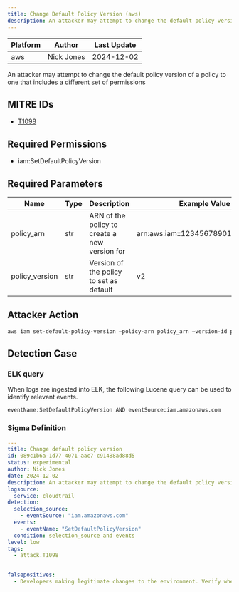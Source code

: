 ```yaml
---
title: Change Default Policy Version (aws)
description: An attacker may attempt to change the default policy version of a policy to one that includes a different set of permissions 
---
```


| Platform               | Author               | Last Update                 |
| ---------------------- | -------------------- | --------------------------- |
| aws | Nick Jones | 2024-12-02 |

An attacker may attempt to change the default policy version of a policy to one that includes a different set of permissions

## MITRE IDs

* [T1098](https://attack.mitre.org/techniques/T1098/)

## Required Permissions

* iam:SetDefaultPolicyVersion

## Required Parameters

| Name       | Type                  | Description                  | Example Value          |
| ---------- | --------------------- | ---------------------------- | ---------------------- |
| policy_arn | str | ARN of the policy to create a new version for | arn:aws:iam::123456789012:policy/test |
| policy_version | str | Version of the policy to set as default | v2 |

## Attacker Action

```bash
aws iam set-default-policy-version –policy-arn policy_arn –version-id policy_version
```

## Detection Case

### ELK query

When logs are ingested into ELK, the following Lucene query can be used to identify relevant events.

```
eventName:SetDefaultPolicyVersion AND eventSource:iam.amazonaws.com  
```

### Sigma Definition

```yaml
---
title: Change default policy version
id: 089c1b6a-1d77-4071-aac7-c91488ad88d5
status: experimental
author: Nick Jones
date: 2024-12-02
description: An attacker may attempt to change the default policy version of a policy to one that includes a different set of permissions
logsource:
  service: cloudtrail
detection:
  selection_source:
    - eventSource: "iam.amazonaws.com"
  events:
    - eventName: "SetDefaultPolicyVersion"
  condition: selection_source and events
level: low
tags:
  - attack.T1098
  

falsepositives:
  - Developers making legitimate changes to the environment. Verify whether the user identity, user agent, and/or hostname should be making changes in your environment.
```